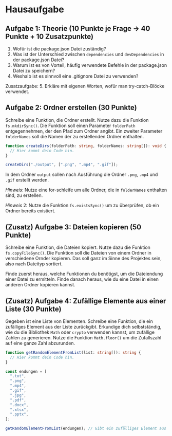 # Hausaufgabe

## Aufgabe 1: Theorie (10 Punkte je Frage -> 40 Punkte + 10 Zusatzpunkte)

1. Wofür ist die package.json Datei zuständig?
2. Was ist der Unterschied zwischen `dependencies` und `devDependencies` in der package.json Datei?
3. Warum ist es von Vorteil, häufig verwendete Befehle in der package.json Datei zu speichern?
4. Weshalb ist es sinnvoll eine .gitignore Datei zu verwenden?

Zusatzaufgabe: 5. Erkläre mit eigenen Worten, wofür man try-catch-Blöcke verwendet.

## Aufgabe 2: Ordner erstellen (30 Punkte)

Schreibe eine Funktion, die Ordner erstellt. Nutze dazu die Funktion `fs.mkdirSync()`.
Die Funktion soll einen Parameter `folderPath` entgegennehmen, der den Pfad zum Ordner angibt. Ein zweiter Parameter `folderNames` soll die Namen der zu erstellenden Ordner enthalten.

```typescript
function createDirs(folderPath: string, folderNames: string[]): void {
  // Hier kommt dein Code hin.
}

createDirs("./output", [".png", ".mp4", ".gif"]);
```

In dem Ordner `output` sollen nach Ausführung die Ordner `.png`, `.mp4` und `.gif` erstellt werden.

_Hinweis_: Nutze eine for-schleife um alle Ordner, die in `folderNames` enthalten sind, zu erstellen.

_Hinweis_ 2: Nutze die Funktion `fs.existsSync()` um zu überprüfen, ob ein Ordner bereits existiert.

## (Zusatz) Aufgabe 3: Dateien kopieren (50 Punkte)

Schreibe eine Funktion, die Dateien kopiert. Nutze dazu die Funktion `fs.copyFileSync()`. Die Funktion soll die Dateien von einem Ordner in verschiedene Ornder kopieren.
Das soll ganz im Sinne des Projektes sein, also nach Dateityp sortiert.

Finde zuerst heraus, welche Funktionen du benötigst, um die Dateiendung einer Datei zu ermitteln.
Finde danach heraus, wie du eine Datei in einen anderen Ordner kopieren kannst.

## (Zusatz) Aufgabe 4: Zufällige Elemente aus einer Liste (30 Punkte)

Gegeben ist eine Liste von Elementen. Schreibe eine Funktion, die ein zufälliges Element aus der Liste zurückgibt.
Erkundige dich selbstständig, wie du die Bibliothek `Math` oder `crypto` verwenden kannst, um zufällige Zahlen zu generieren.
Nutze die Funktion `Math.floor()` um die Zufallszahl auf eine ganze Zahl abzurunden.

```typescript
function getRandomElementFromList(list: string[]): string {
  // Hier kommt dein Code hin.
}

const endungen = [
  ".txt",
  ".png",
  ".mp4",
  ".gif",
  ".jpg",
  ".pdf",
  ".docx",
  ".xlsx",
  ".pptx",
];

getRandomElementFromList(endungen); // Gibt ein zufälliges Element aus der Liste zurück.
```
